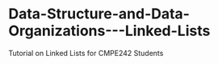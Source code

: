 # Data-Structure-and-Data-Organizations---Linked-Lists
Tutorial on Linked Lists for CMPE242 Students

